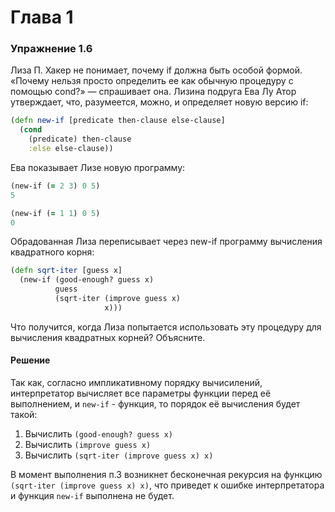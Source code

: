 Глава 1
=======

### Упражнение 1.6
Лиза П. Хакер не понимает, почему if должна быть особой формой. «Почему нельзя просто определить ее как обычную процедуру с помощью cond?» — спрашивает она. Лизина подруга Ева Лу Атор утверждает, что, разумеется, можно, и определяет новую версию if:
```clojure
(defn new-if [predicate then-clause else-clause]
  (cond
    (predicate) then-clause
    :else else-clause))
```

Ева показывает Лизе новую программу:
```clojure
(new-if (= 2 3) 0 5)
5

(new-if (= 1 1) 0 5)
0
```

Обрадованная Лиза переписывает через new-if программу вычисления квадратного корня:
```clojure
(defn sqrt-iter [guess x]
  (new-if (good-enough? guess x)
          guess
          (sqrt-iter (improve guess x)
                     x)))
```

Что получится, когда Лиза попытается использовать эту процедуру для вычисления квадратных
корней? Объясните.

#### Решение
Так как, согласно импликативному порядку вычисилений, интерпретатор вычисляет все параметры функции перед её выполнением, и `new-if` - функция, то порядок её вычисления будет такой:

1. Вычислить `(good-enough? guess x)`
2. Вычислить `(improve guess x)`
3. Вычислить `(sqrt-iter (improve guess x) x)`

В момент выполнения п.3 возникнет бесконечная рекурсия на функцию `(sqrt-iter (improve guess x) x)`, что приведет к ошибке интерпретатора и функция `new-if` выполнена не будет.
